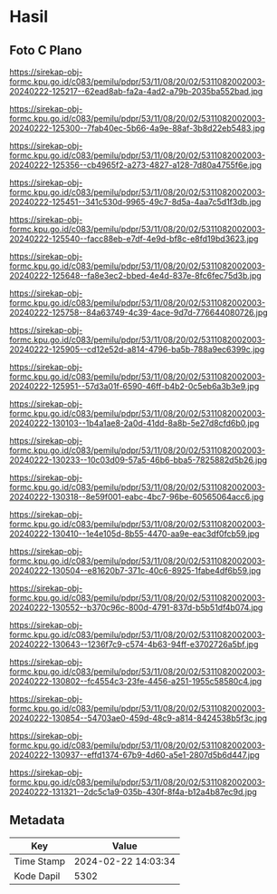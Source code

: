 # Hasil

## Foto C Plano

https://sirekap-obj-formc.kpu.go.id/c083/pemilu/pdpr/53/11/08/20/02/5311082002003-20240222-125217--62ead8ab-fa2a-4ad2-a79b-2035ba552bad.jpg

https://sirekap-obj-formc.kpu.go.id/c083/pemilu/pdpr/53/11/08/20/02/5311082002003-20240222-125300--7fab40ec-5b66-4a9e-88af-3b8d22eb5483.jpg

https://sirekap-obj-formc.kpu.go.id/c083/pemilu/pdpr/53/11/08/20/02/5311082002003-20240222-125356--cb4965f2-a273-4827-a128-7d80a4755f6e.jpg

https://sirekap-obj-formc.kpu.go.id/c083/pemilu/pdpr/53/11/08/20/02/5311082002003-20240222-125451--341c530d-9965-49c7-8d5a-4aa7c5d1f3db.jpg

https://sirekap-obj-formc.kpu.go.id/c083/pemilu/pdpr/53/11/08/20/02/5311082002003-20240222-125540--facc88eb-e7df-4e9d-bf8c-e8fd19bd3623.jpg

https://sirekap-obj-formc.kpu.go.id/c083/pemilu/pdpr/53/11/08/20/02/5311082002003-20240222-125648--fa8e3ec2-bbed-4e4d-837e-8fc6fec75d3b.jpg

https://sirekap-obj-formc.kpu.go.id/c083/pemilu/pdpr/53/11/08/20/02/5311082002003-20240222-125758--84a63749-4c39-4ace-9d7d-776644080726.jpg

https://sirekap-obj-formc.kpu.go.id/c083/pemilu/pdpr/53/11/08/20/02/5311082002003-20240222-125905--cd12e52d-a814-4796-ba5b-788a9ec6399c.jpg

https://sirekap-obj-formc.kpu.go.id/c083/pemilu/pdpr/53/11/08/20/02/5311082002003-20240222-125951--57d3a01f-6590-46ff-b4b2-0c5eb6a3b3e9.jpg

https://sirekap-obj-formc.kpu.go.id/c083/pemilu/pdpr/53/11/08/20/02/5311082002003-20240222-130103--1b4a1ae8-2a0d-41dd-8a8b-5e27d8cfd6b0.jpg

https://sirekap-obj-formc.kpu.go.id/c083/pemilu/pdpr/53/11/08/20/02/5311082002003-20240222-130233--10c03d09-57a5-46b6-bba5-7825882d5b26.jpg

https://sirekap-obj-formc.kpu.go.id/c083/pemilu/pdpr/53/11/08/20/02/5311082002003-20240222-130318--8e59f001-eabc-4bc7-96be-60565064acc6.jpg

https://sirekap-obj-formc.kpu.go.id/c083/pemilu/pdpr/53/11/08/20/02/5311082002003-20240222-130410--1e4e105d-8b55-4470-aa9e-eac3df0fcb59.jpg

https://sirekap-obj-formc.kpu.go.id/c083/pemilu/pdpr/53/11/08/20/02/5311082002003-20240222-130504--e81620b7-371c-40c6-8925-1fabe4df6b59.jpg

https://sirekap-obj-formc.kpu.go.id/c083/pemilu/pdpr/53/11/08/20/02/5311082002003-20240222-130552--b370c96c-800d-4791-837d-b5b51df4b074.jpg

https://sirekap-obj-formc.kpu.go.id/c083/pemilu/pdpr/53/11/08/20/02/5311082002003-20240222-130643--1236f7c9-c574-4b63-94ff-e3702726a5bf.jpg

https://sirekap-obj-formc.kpu.go.id/c083/pemilu/pdpr/53/11/08/20/02/5311082002003-20240222-130802--fc4554c3-23fe-4456-a251-1955c58580c4.jpg

https://sirekap-obj-formc.kpu.go.id/c083/pemilu/pdpr/53/11/08/20/02/5311082002003-20240222-130854--54703ae0-459d-48c9-a814-8424538b5f3c.jpg

https://sirekap-obj-formc.kpu.go.id/c083/pemilu/pdpr/53/11/08/20/02/5311082002003-20240222-130937--effd1374-67b9-4d60-a5e1-2807d5b6d447.jpg

https://sirekap-obj-formc.kpu.go.id/c083/pemilu/pdpr/53/11/08/20/02/5311082002003-20240222-131321--2dc5c1a9-035b-430f-8f4a-b12a4b87ec9d.jpg


## Metadata

| Key        | Value               |
| ---------- | ------------------- |
| Time Stamp | 2024-02-22 14:03:34 |
| Kode Dapil | 5302                |




